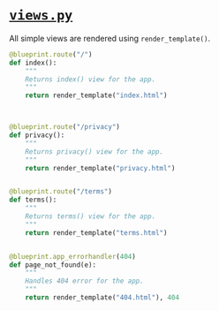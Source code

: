 # [`views.py`](https://github.com/ineshbose/boyd_bot_messenger/blob/master/boyd_bot/views.py)

All simple views are rendered using `render_template()`.



```python
@blueprint.route("/")
def index():
    """
    Returns index() view for the app.
    """
    return render_template("index.html")



@blueprint.route("/privacy")
def privacy():
    """
    Returns privacy() view for the app.
    """
    return render_template("privacy.html")


@blueprint.route("/terms")
def terms():
    """
    Returns terms() view for the app.
    """
    return render_template("terms.html")


@blueprint.app_errorhandler(404)
def page_not_found(e):
    """
    Handles 404 error for the app.
    """
    return render_template("404.html"), 404

```
